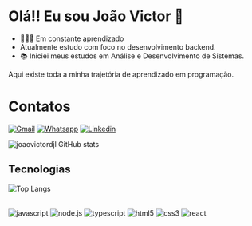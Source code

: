 # Olá!! Eu sou João Victor 👋

- 👨🏻‍💻 Em constante aprendizado
-  Atualmente estudo com foco no desenvolvimento backend.
- 📚 Iniciei meus estudos em Análise e Desenvolvimento de Sistemas.
  
Aqui existe toda a minha trajetória de aprendizado em programação.

<h1>Contatos</h1>

[![Gmail](https://img.shields.io/badge/Gmail-D14836?style=for-the-badge&logo=gmail&logoColor=white)](victorjhon779@gmail.com)
[![Whatsapp](https://img.shields.io/badge/WhatsApp-25D366?style=for-the-badge&logo=whatsapp&logoColor=white)](5511950549312)
[![Linkedin](https://img.shields.io/badge/LinkedIn-0077B5?style=for-the-badge&logo=linkedin&logoColor=white)](https://www.linkedin.com/in/jo%C3%A3o-victor-9087b9234/)

![joaovictordjl GitHub stats](https://github-stats.vercel.app/api?username=joaovictordjl&show_icons=true&theme=highcontrast)

<h2>Tecnologias</h2>

![Top Langs](https://github-readme-stats.vercel.app/api/top-langs/?username=joaovictordjl&exclude_repo=github-readme-stats,joaovictordjl.github.io)

<div style="display: inline_block"> <br/>
 <img align="center" alt="javascript" src="https://img.shields.io/badge/JavaScript-F7DF1E?style=for-the-badge&logo=javascript&logoColor=black" />
 <img align="center" alt="node.js" src="https://img.shields.io/badge/Node.js-43853D?style=for-the-badge&logo=node.js&logoColor=white" />
 <img align="center" alt="typescript" src="https://img.shields.io/badge/TypeScript-007ACC?style=for-the-badge&logo=typescript&logoColor=white" />
 <img align="center" alt="html5" src="https://img.shields.io/badge/HTML-239120?style=for-the-badge&logo=html5&logoColor=white" />
 <img align="center" alt="css3" src="https://img.shields.io/badge/CSS-239120?&style=for-the-badge&logo=css3&logoColor=white" />
 <img align="center" alt="react" src="https://img.shields.io/badge/React-20232A?style=for-the-badge&logo=react&logoColor=61DAFB" />
 
</div>
